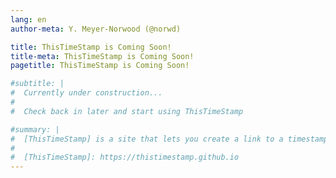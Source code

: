 ```yaml
---
lang: en
author-meta: Y. Meyer-Norwood (@norwd)

title: ThisTimeStamp is Coming Soon!
title-meta: ThisTimeStamp is Coming Soon!
pagetitle: ThisTimeStamp is Coming Soon!

#subtitle: |
#  Currently under construction...
#
#  Check back in later and start using ThisTimeStamp

#summary: |
#  [ThisTimeStamp] is a site that lets you create a link to a timestamp.
#  
#  [ThisTimeStamp]: https://thistimestamp.github.io
---
```



